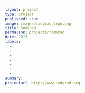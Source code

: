 ```yaml
---
layout: project
type: project
published: true
image: images/radgrad_logo.png
title: RadGrad
permalink: projects/radgrad
date: 2017
labels:
  -  
  - 
  - 
  - 
  - 
  - 
  - 
summary: 
projecturl: http://www.radgrad.org
---
```



